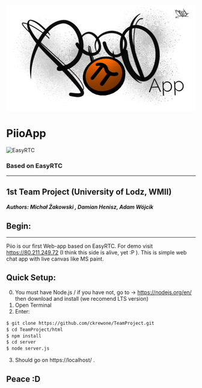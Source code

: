 ![Piio](./html/logo/ico.jpg)
# PiioApp
![EasyRTC](https://github.com/priologic/easyrtc/blob/master/api/img/easyrtc.png)
### Based on EasyRTC
--------------------

## 1st Team Project (University of Lodz, WMII)
##### Authors: Michał Żakowski , Damian Henisz, Adam Wójcik

## Begin:
--------
Piio is our first Web-app based on EasyRTC. For demo visit https://80.211.249.72 (I think this side is alive, yet :P ). This is simple web chat app with live canvas like MS paint.


## Quick Setup:
0. You must have Node.js / if you have not, go to -> https://nodejs.org/en/ then download  and install (we recomend LTS version)
1. Open Terminal
2. Enter:
```sh
$ git clone https://github.com/ckrewone/TeamProject.git
$ cd TeamProject/html
$ npm install
$ cd server
$ node server.js
```
3. Should go on https://localhost/ .

## Peace :D
